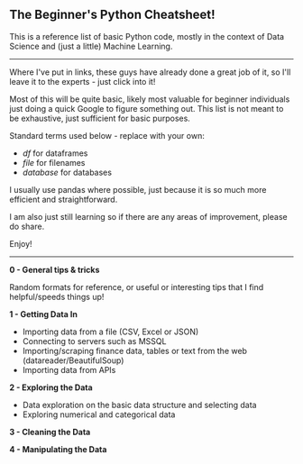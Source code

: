 ## The Beginner's Python Cheatsheet!

This is a reference list of basic Python code, mostly in the context of Data Science and (just a little) Machine Learning.

---

Where I've put in links, these guys have already done a great job of it, so I'll leave it to the experts - just click into it!

Most of this will be quite basic, likely most valuable for beginner individuals just doing a quick Google to figure something out. This list is not meant to be exhaustive, just sufficient for basic purposes.

Standard terms used below - replace with your own:
- _df_ for dataframes
- _file_ for filenames
- _database_ for databases

I usually use pandas where possible, just because it is so much more efficient and straightforward.

I am also just still learning so if there are any areas of improvement, please do share.

Enjoy!

---

__0 - General tips & tricks__

Random formats for reference, or useful or interesting tips that I find helpful/speeds things up!

__1 - Getting Data In__
- Importing data from a file (CSV, Excel or JSON)
- Connecting to servers such as MSSQL
- Importing/scraping finance data, tables or text from the web (datareader/BeautifulSoup)
- Importing data from APIs

__2 - Exploring the Data__
- Data exploration on the basic data structure and selecting data
- Exploring numerical and categorical data

__3 - Cleaning the Data__

__4 - Manipulating the Data__